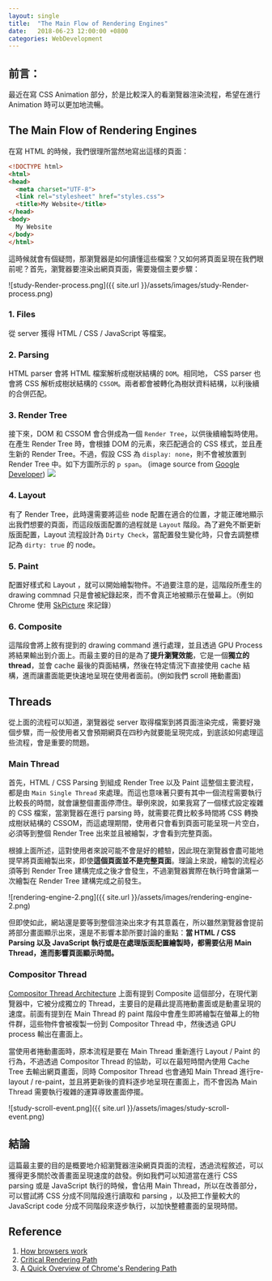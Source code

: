 ```yaml
---
layout: single
title:  "The Main Flow of Rendering Engines"
date:   2018-06-23 12:00:00 +0800
categories: WebDevelopment
---
```

## 前言：
最近在寫 CSS Animation 部分，於是比較深入的看瀏覽器渲染流程，希望在進行 Animation 時可以更加地流暢。

## The Main Flow of Rendering Engines
在寫 HTML 的時候，我們很理所當然地寫出這樣的頁面：
```html
<!DOCTYPE html>
<html>
<head>
  <meta charset="UTF-8">
  <link rel="stylesheet" href="styles.css">
  <title>My Website</title>
</head>
<body>
  My Website
</body>
</html>
```
這時候就會有個疑問，那瀏覽器是如何讀懂這些檔案？又如何將頁面呈現在我們眼前呢？首先，瀏覽器要渲染出網頁頁面，需要幾個主要步驟：

![study-Render-process.png]({{ site.url }}/assets/images/study-Render-process.png)

### 1. Files
從 server 獲得 HTML / CSS / JavaScript 等檔案。

### 2. Parsing
HTML parser 會將 HTML 檔案解析成樹狀結構的 `DOM`。相同地， CSS parser 也會將 CSS 解析成樹狀結構的 `CSSOM`。兩者都會被轉化為樹狀資料結構，以利後續的合併匹配。

### 3. Render Tree
接下來，DOM 和 CSSOM 會合併成為一個 `Render Tree`，以供後續繪製時使用。在產生 Render Tree 時，會根據 DOM 的元素，來匹配適合的 CSS 樣式，並且產生新的 Render Tree。不過，假設 CSS 為 `display: none`，則不會被放置到 Render Tree 中。如下方圖所示的 `p span`。
(image source from [Google Developer](https://developers.google.com/web/fundamentals/performance/critical-rendering-path/constructing-the-object-model))
![](https://developers.google.com/web/fundamentals/performance/critical-rendering-path/images/cssom-tree.png?hl=zh-tw)

### 4. Layout
有了 Render Tree，此時還需要將這些 node 配置在適合的位置，才能正確地顯示出我們想要的頁面，而這段版面配置的過程就是 `Layout` 階段。為了避免不斷更新版面配置，Layout 流程設計為 `Dirty Check`，當配置發生變化時，只會去調整標記為 `dirty: true` 的 node。

### 5. Paint
配置好樣式和 Layout ，就可以開始繪製物件。不過要注意的是，這階段所產生的drawing commnad 只是會被紀錄起來，而不會真正地被顯示在螢幕上。（例如 Chrome 使用 [SkPicture](https://skia.org/) 來記錄）

### 6. Composite
這階段會將上敘有提到的 drawing command 進行處理，並且透過 GPU Process 將結果輸出到介面上。而最主要的目的是為了**提升瀏覽效能**，它是一個**獨立的 thread**，並會 cache 最後的頁面結構，然後在特定情況下直接使用 cache 結構，進而讓畫面能更快速地呈現在使用者面前。(例如我們 scroll 捲動畫面)

## Threads

從上面的流程可以知道，瀏覽器從 server 取得檔案到將頁面渲染完成，需要好幾個步驟，而一般使用者又會預期網頁在四秒內就要能呈現完成，到底該如何處理這些流程，會是重要的問題。

### Main Thread
首先，HTML / CSS Parsing 到組成 Render Tree 以及 Paint 這整個主要流程，都是由 `Main Single Thread` 來處理。而這也意味著只要有其中一個流程需要執行比較長的時間，就會讓整個畫面停滯住。舉例來說，如果我寫了一個樣式設定複雜的 CSS 檔案，當瀏覽器在進行 parsing 時，就需要花費比較多時間將 CSS 轉換成樹狀結構的 CSSOM，而這處理期間，使用者只會看到頁面可能呈現一片空白，必須等到整個 Render Tree 出來並且被繪製，才會看到完整頁面。

根據上面所述，這對使用者來說可能不會是好的體驗，因此現在瀏覽器會盡可能地提早將頁面繪製出來，即使**這個頁面並不是完整頁面**。理論上來說，繪製的流程必須等到 Render Tree 建構完成之後才會發生，不過瀏覽器實際在執行時會讓第一次繪製在 Render Tree 建構完成之前發生。

![rendering-engine-2.png]({{ site.url }}/assets/images/rendering-engine-2.png)

但即使如此，網站還是要等到整個渲染出來才有其意義在，所以雖然瀏覽器會提前將部分畫面顯示出來，還是不影響本節所要討論的重點：**當 HTML / CSS Parsing 以及 JavaScript 執行或是在處理版面配置繪製時，都需要佔用 Main Thread，進而影響頁面顯示時間。**

### Compositor Thread
[Compositor Thread Architecture](https://dev.chromium.org/developers/design-documents/compositor-thread-architecture)
上面有提到 Composite 這個部分，在現代瀏覽器中，它被分成獨立的 Thread，主要目的是藉此提高捲動畫面或是動畫呈現的速度。前面有提到在 Main Thread 的 paint 階段中會產生即將繪製在螢幕上的物件群，這些物件會被複製一份到 Compositor Thread 中，然後透過 GPU process 輸出在畫面上。

當使用者捲動畫面時，原本流程是要在 Main Thread 重新進行 Layout / Paint 的行為，不過透過 Compositor Thread 的協助，可以在最短時間內使用 Cache Tree 去輸出網頁畫面，同時 Compositor Thread 也會通知 Main Thread 進行re-layout / re-paint，並且將更新後的資料逐步地呈現在畫面上，而不會因為 Main Thread 需要執行複雜的運算導致畫面停擺。

![study-scroll-event.png]({{ site.url }}/assets/images/study-scroll-event.png)

## 結論
這篇最主要的目的是概要地介紹瀏覽器渲染網頁頁面的流程，透過流程敘述，可以獲得更多關於改善畫面呈現速度的啟發。例如我們可以知道當在進行 CSS parsing 或是 JavaScript 執行的時候，會佔用 Main Thread，所以在改善部分，可以嘗試將 CSS 分成不同階段進行讀取和 parsing ，以及把工作量較大的 JavaScript code 分成不同階段來逐步執行，以加快整體畫面的呈現時間。

## Reference
1. [How browsers work](http://taligarsiel.com/Projects/howbrowserswork1.htm#Webkit_CSS_parser)
2. [Critical Rendering Path](https://developers.google.com/web/fundamentals/performance/critical-rendering-path/render-tree-construction)
3. [A Quick Overview of Chrome's Rendering Path](http://www.masonchang.com/blog/2016/10/10/a-quick-overview-of-chromes-rendering-path)